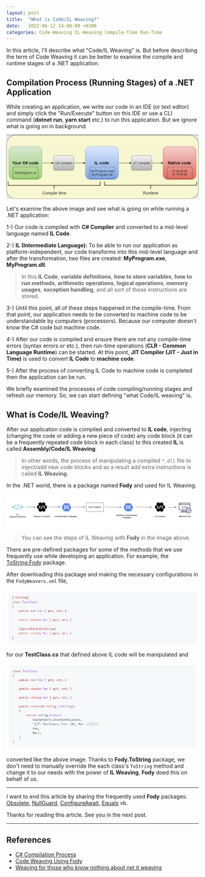 ```yaml
---
layout: post
title:  "What is Code/IL Weaving?"
date:   2022-06-12 14:00:00 +0300
categories: Code-Weaving IL-Weaving Compile-Time Run-Time
---
```


In this article, I'll describe what "Code/IL Weaving" is. But before describing the term of Code Weaving it can be better to examine the compile and runtime stages of a .NET application.

## Compilation Process (Running Stages) of a .NET Application

While creating an application, we write our code in an IDE (or text editor) and simply click the "Run/Execute" button on this IDE or use a CLI command (**dotnet run**, **yarn start** etc.) to run this application. But we ignore what is going on in background.

![Running Stages](/assets/images/weaving-article/running-stages.png)

Let's examine the above image and see what is going on while running a .NET application:

1-) Our code is compiled with **C# Compiler** and converted to a mid-level language named **IL Code**.

2-) **IL (Intermediate Language):** To be able to run our application as platform-independent, our code transforms into this mid-level language and after the transformation, two files are created: **MyProgram.exe**, **MyProgram.dll**.

> In this **IL Code**, **variable definitions**, **how to store variables**, **how to run methods**, **arithmetic operations**, **logical operations**, **memory usages**, **exception handling**, and all sort of these instructions are stored.

3-) Until this point, all of these steps happened in the compile-time. From that point, our application needs to be converted to machine code to be understandable by computers (processors). Because our computer doesn't know the C# code but machine code.

4-) After our code is compiled and ensure there are not any compile-time errors (syntax errors or etc.), then run-time operations (**CLR - Common Language Runtime**) can be started. At this point, **JIT Compiler (JIT - Just in Time)** is used to convert **IL Code** to **machine code**.

5-) After the process of converting IL Code to machine code is completed then the application can be run.

We briefly examined the processes of code compiling/running stages and refresh our memory. So, we can start defining "what Code/IL weaving" is.

## What is Code/IL Weaving?

After our application code is compiled and converted to **IL code**, injecting (changing the code or adding a new piece of code) any code block (it can be a frequently repeated code block in each class) to this created **IL** is called **Assembly/Code/IL Weaving**.

> In other words, the process of manipulating a compiled `*.dll` file to inject/add new code blocks and as a result add extra instructions is called **IL Weaving**.

In the .NET world, there is a package named **Fody** and used for IL Weaving. 

![IL Weaving with Fody](/assets/images/weaving-article/il-weaving-with-fody.png)

> You can see the steps of IL Weaving with **Fody** in the image above.

There are pre-defined packages for some of the methods that we use frequently use while developing an application. For example, the [ToString.Fody](https://github.com/Fody/ToString) package.

After downloading this package and making the necessary configurations in the `FodyWeavers.xml` file,

![TestClass.cs](/assets/images/weaving-article/il-weaving-1.png)

for our **TestClass.cs** that defined above IL code will be manipulated and

![TestClass.cs (Manipulated)](/assets/images/weaving-article/il-weaving-2.png)

converted like the above image. Thanks to **Fody.ToString** package, we don't need to manually override the each class's `ToString` method and change it to our needs with the power of **IL Weaving**, **Fody** doed this on behalf of us.

---

I want to end this article by sharing the frequently used **Fody** packages: [Obsolete](https://github.com/Fody/Obsolete), [NullGuard](https://github.com/Fody/NullGuard), [ConfigureAwait](https://github.com/Fody/ConfigureAwait), [Equals](https://github.com/Fody/Equals) vb.

Thanks for reading this article. See you in the next post.

---

## References

* [C# Compilation Process](https://codeasy.net/lesson/c_sharp_compilation_process)
* [Code Weaving Using Fody](https://codingcanvas.com/code-weaving-using-fody/)
* [Weaving for those who know nothing about net it weaving](https://medium.com/@heytherewill/net-il-weaving-for-those-who-know-nothing-about-net-il-weaving-c0f7e461ef47)